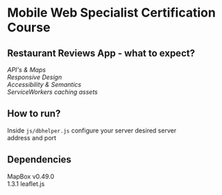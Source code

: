 # Mobile Web Specialist Certification Course

## Restaurant Reviews App - what to expect?
*API's & Maps* </br>
*Responsive Design* </br>
*Accessibility & Semantics* </br>
*ServiceWorkers caching assets* </br>

## How to run?
Inside `js/dbhelper.js` configure your server desired server </br>
address and port </br>

## Dependencies
MapBox v0.49.0 </br>
1.3.1 leaflet.js </br>
